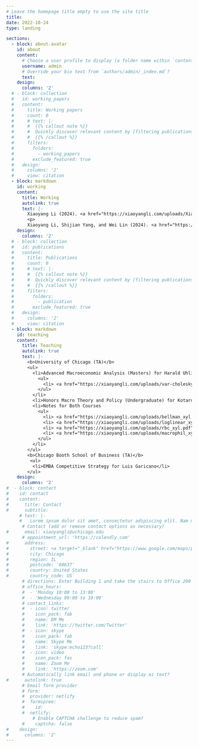 ```yaml
---
# Leave the homepage title empty to use the site title
title:
date: 2022-10-24
type: landing

sections:
  - block: about.avatar
    id: about
    content:
      # Choose a user profile to display (a folder name within `content/authors/`)
      username: admin
      # Override your bio text from `authors/admin/_index.md`?
      text:
    design:
      columns: '2'
  # - block: collection
  #   id: working_papers
  #   content:
  #     title: Working papers
  #     count: 0
  #     # text: |-
  #     #  {{% callout note %}}
  #     #  Quickly discover relevant content by [filtering publications](./publication/).
  #     #  {{% /callout %}}
  #     filters:
  #       folders:
  #         - working_papers
  #       exclude_featured: true
  #   design:
  #     columns: '2'
  #     view: citation
  - block: markdown
    id: working
    content:
      title: Working
      autolink: true
      text: |-
        Xiaoyang Li (2024). <a href="https://xiaoyangli.com/uploads/Xiaoyang_Li_shakeouts.pdf">Industry Shakeouts after an Innovation Breakthrough</a>. <a href=# class="btn btn-outline-primary btn-page-header btn-sm js-cite-modal" data-filename=/working_papers/shakeouts/cite.bib>Cite</a>
        <p>
        Xiaoyang Li, Shijian Yang, and Wei Lin (2024). <a href="https://xiaoyangli.com/uploads/li-yang-lin_land.pdf">Much ado about Property Rights: China’s Agricultural Wedges</a>. <a href=# class="btn btn-outline-primary btn-page-header btn-sm js-cite-modal" data-filename=/working_papers/chinalandproject/cite.bib>Cite</a>
    design:
      columns: '2'
  # - block: collection
  #   id: publications
  #   content:
  #     title: Publications
  #     count: 0
  #     # text: |-
  #     #  {{% callout note %}}
  #     #  Quickly discover relevant content by [filtering publications](./publication/).
  #     #  {{% /callout %}}
  #     filters:
  #       folders:
  #         - publication
  #       exclude_featured: true
  #   design:
  #     columns: '2'
  #     view: citation
  - block: markdown
    id: teaching
    content:
      title: Teaching
      autolink: true
      text: |-
        <b>University of Chicago (TA)</b> 
        <ul>
          <li>Advanced Macroeconomic Analysis (Masters) for Harald Uhlig          
            <ul> 
              <li> <a href="https://xiaoyangli.com/uploads/var-cholesky-BQ_xyl.pdf">Cholesky Decomposition Notes</a> </li>
            </ul>
          </li>
          <li>Honors Macro Theory and Policy (Undergraduate) for Kotaro Yoshida</li>
          <li>Notes for Both Courses
            <ul> 
              <li> <a href="https://xiaoyangli.com/uploads/bellman_xyl.pdf">Introduction to Dynamic Programming</a> </li>
              <li> <a href="https://xiaoyangli.com/uploads/loglinear_xyl_notes.pdf">Log Linearization</a> </li>
              <li> <a href="https://xiaoyangli.com/uploads/rbc_xyl.pdf">The Real Business Cycle Model</a> </li>
              <li> <a href="https://xiaoyangli.com/uploads/macrophil_xyl_website.pdf">The Philosophy of Macroeconomics</a> </li>
            </ul> 
          </li>
        </ul>
        <b>Chicago Booth School of Business (TA)</b>
         <ul>
          <li>EMBA Competitive Strategy for Luis Garicano</li>
        </ul>       
    design:
      columns: '2'
#  - block: contact
#    id: contact
#    content:
#      title: Contact
#      subtitle:
     # text: |-
     #   Lorem ipsum dolor sit amet, consectetur adipiscing elit. Nam mi diam, venenatis ut magna et, vehicula efficitur enim.
      # Contact (add or remove contact options as necessary)
#      email: xiaoyangli@uchicago.edu
      # appointment_url: 'https://calendly.com'
#      address:
#        street: <a target="_blank" href="https://www.google.com/maps/place/Saieh+Hall+For+Economics/@41.7898742,-87.5997978,17z/data=!3m2!4b1!5s0x880e291673e1b1eb:0x92cc235cda05dc67!4m6!3m5!1s0x880e29167109ab39:0xb987695b29fdfeb4!8m2!3d41.7898702!4d-87.5972229!16s%2Fg%2F11b6sd2v87?entry=ttu">Saieh Hall, 5757 S University Ave</a>
#        city: Chicago
#        region: IL
#        postcode: '60637'
#        country: United States
#        country_code: US
      # directions: Enter Building 1 and take the stairs to Office 200 on Floor 2
      # office_hours:
      #  - 'Monday 10:00 to 13:00'
      #  - 'Wednesday 09:00 to 10:00'
      # contact_links:
      #  - icon: twitter
      #    icon_pack: fab
      #    name: DM Me
      #    link: 'https://twitter.com/Twitter'
      #  - icon: skype
      #    icon_pack: fab
      #    name: Skype Me
      #    link: 'skype:echo123?call'
      #  - icon: video
      #    icon_pack: fas
      #    name: Zoom Me
      #    link: 'https://zoom.com'
      # Automatically link email and phone or display as text?
#      autolink: true
      # Email form provider
      # form:
      #  provider: netlify
      #  formspree:
      #    id:
      #  netlify:
          # Enable CAPTCHA challenge to reduce spam?
      #    captcha: false
#    design:
#      columns: '2'
---
```

